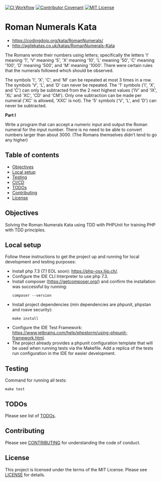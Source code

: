 [![CI Workflow](https://github.com/ariannasg/RomanNumeralsKata/workflows/CI%20Workflow/badge.svg)](https://github.com/ariannasg/RomanNumeralsKata/actions?query=workflow%3A%22CI+Workflow%22)
[![Contributor Covenant](https://img.shields.io/badge/Contributor%20Covenant-v2.0%20adopted-ff69b4.svg)](.github/CONTRIBUTING.md)
[![MIT License](https://img.shields.io/badge/License-MIT-green.svg)](LICENSE.md)

# Roman Numerals Kata
- https://codingdojo.org/kata/RomanNumerals/
- http://agilekatas.co.uk/katas/RomanNumerals-Kata

The Romans wrote their numbers using letters; specifically the letters 'I' meaning '1', 'V' meaning '5', 'X' meaning '10', 'L' meaning '50', 'C' meaning '100', 'D' meaning '500', and 'M' meaning '1000'. There were certain rules that the numerals followed which should be observed.

The symbols 'I', 'X', 'C', and 'M' can be repeated at most 3 times in a row. The symbols 'V', 'L', and 'D' can never be repeated. The '1' symbols ('I', 'X', and 'C') can only be subtracted from the 2 next highest values ('IV' and 'IX', 'XL' and 'XC', 'CD' and 'CM'). Only one subtraction can be made per numeral ('XC' is allowed, 'XXC' is not). The '5' symbols ('V', 'L', and 'D') can never be subtracted.

**Part I**

Write a program that can accept a numeric input and output the Roman numeral for the input number.
There is no need to be able to convert numbers larger than about 3000. (The Romans themselves didn’t tend to go any higher)


## Table of contents
* [Objectives](#objectives)
* [Local setup](#local-setup)
* [Testing](#testing)
* [CI/CD](#cicd)
* [TODOs](./TODO.md)
* [Contributing](#contributing)
* [License](#license)

## Objectives
Solving the Roman Numerals Kata using TDD with PHPUnit for training PHP with TDD principles.

## Local setup
Follow these instructions to get the project up and running for local development and testing purposes:
- Install php 7.3 (7.1 EOL soon): https://php-osx.liip.ch/.
- Configure the IDE CLI Interpreter to use php 7.3.
- Install composer (https://getcomposer.org/) and confirm the installation was successful by running:
    ```
    composer --version
    ```
- Install project dependencies (min dependencies are phpunit, phpstan and roave security):
    ```
    make install
    ```
- Configure the IDE Test Framework: https://www.jetbrains.com/help/phpstorm/using-phpunit-framework.html.
- The project already provides a phpunit configuration template that will be used when running tests via the Makefile.
Add a replica of the tests run configuration in the IDE for easier development.

## Testing
Command for running all tests:
```
make test
```

## TODOs
Please see list of [TODOs](TODO.md).

## Contributing
Please see [CONTRIBUTING](.github/CONTRIBUTING.md) for understanding the code of conduct.

## License
This project is licensed under the terms of the MIT License.
Please see [LICENSE](LICENSE.md) for details.
